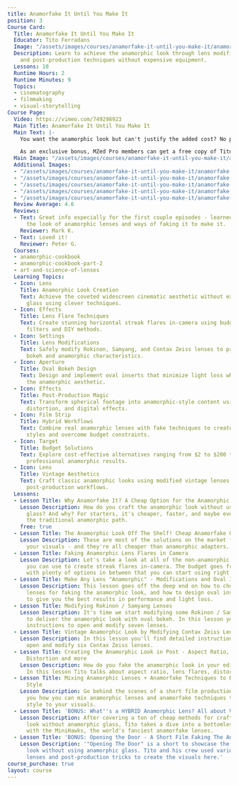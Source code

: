 ```yaml
---
title: Anamorfake It Until You Make It
position: 3
Course Card:
  Title: Anamorfake It Until You Make It
  Educator: Tito Ferradans
  Image: "/assets/images/courses/anamorfake-it-until-you-make-it/anamorfake-it-until-you-make-it.jpg"
  Description: Learn to achieve the anamorphic look through lens modifications, filters,
    and post-production techniques without expensive equipment.
  Lessons: 10
  Runtime Hours: 2
  Runtime Minutes: 9
  Topics:
  - cinematography
  - filmmaking
  - visual-storytelling
Course Page:
  Video: https://vimeo.com/749298923
  Main Title: Anamorfake It Until You Make It
  Main Text: |-
    You want the anamorphic look but can't justify the added cost? No problem. This new course from Tito Ferradans shows you how to modify lenses and experiment with filters and post-production techniques so that you can Anamorfake It Until You Make it!

    As an exclusive bonus, MZed Pro members can get a free copy of Tito Ferradans' "Anamorfake It Until You Make It" ebook and bonus content.
  Main Image: "/assets/images/courses/anamorfake-it-until-you-make-it/anamorfake-it-until-you-make-it-1.jpg"
  Additional Images:
  - "/assets/images/courses/anamorfake-it-until-you-make-it/anamorfake-it-until-you-make-it-2.jpg"
  - "/assets/images/courses/anamorfake-it-until-you-make-it/anamorfake-it-until-you-make-it-3.jpg"
  - "/assets/images/courses/anamorfake-it-until-you-make-it/anamorfake-it-until-you-make-it-4.jpg"
  - "/assets/images/courses/anamorfake-it-until-you-make-it/anamorfake-it-until-you-make-it-5.jpg"
  - "/assets/images/courses/anamorfake-it-until-you-make-it/anamorfake-it-until-you-make-it-6.jpg"
  Review Average: 4.6
  Reviews:
  - Text: Great info especially for the first couple episodes - learned a lot about
      the look of anamorphic lenses and ways of faking it to make it.
    Reviewer: Mark K.
  - Text: Loved it!
    Reviewer: Peter G.
  Courses:
  - anamorphic-cookbook
  - anamorphic-cookbook-part-2
  - art-and-science-of-lenses
  Learning Topics:
  - Icon: Lens
    Title: Anamorphic Look Creation
    Text: Achieve the coveted widescreen cinematic aesthetic without expensive anamorphic
      glass using clever techniques.
  - Icon: Effects
    Title: Lens Flare Techniques
    Text: Create stunning horizontal streak flares in-camera using budget-friendly
      filters and DIY methods.
  - Icon: Settings
    Title: Lens Modifications
    Text: Safely modify Rokinon, Samyang, and Contax Zeiss lenses to produce oval
      bokeh and anamorphic characteristics.
  - Icon: Aperture
    Title: Oval Bokeh Design
    Text: Design and implement oval inserts that minimize light loss while maximizing
      the anamorphic aesthetic.
  - Icon: Effects
    Title: Post-Production Magic
    Text: Transform spherical footage into anamorphic-style content using aspect ratio,
      distortion, and digital effects.
  - Icon: Film Strip
    Title: Hybrid Workflows
    Text: Combine real anamorphic lenses with fake techniques to create unique visual
      styles and overcome budget constraints.
  - Icon: Target
    Title: Budget Solutions
    Text: Explore cost-effective alternatives ranging from $2 to $200 that deliver
      professional anamorphic results.
  - Icon: Lens
    Title: Vintage Aesthetics
    Text: Craft classic anamorphic looks using modified vintage lenses and specialized
      post-production workflows.
  Lessons:
  - Lesson Title: Why Anamorfake It? A Cheap Option for the Anamorphic Look
    Lesson Description: How do you craft the anamorphic look without using any anamorphic
      glass? And why? For starters, it's cheaper, faster, and maybe even easier than
      the traditional anamorphic path.
    free: true
  - Lesson Title: The Anamorphic Look Off The Shelf! Cheap Anamorfake Options
    Lesson Description: These are most of the solutions on the market for anamorfaking
      your visuals - and they're all cheaper than anamorphic adapters.
  - Lesson Title: Faking Anamorphic Lens Flares in Camera
    Lesson Description: Let's take a look at all of the non-anamorphic techniques
      you can use to create streak flares in-camera. The budget goes from $2 to $200
      with plenty of options in between that you can start using right now.
  - Lesson Title: Make Any Lens "Anamorphic" - Modifications and Oval Inserts
    Lesson Description: This lesson goes off the deep end on how to choose the best
      lenses for faking the anamorphic look, and how to design oval inserts in a way
      to give you the best results in performance and light loss.
  - Lesson Title: Modifying Rokinon / Samyang Lenses
    Lesson Description: It's time we start modifying some Rokinon / Samyang lenses
      to deliver the anamorphic look with oval bokeh. In this lesson you'll find detailed
      instructions to open and modify seven lenses.
  - Lesson Title: Vintage Anamorphic Look by Modifying Contax Zeiss Lenses
    Lesson Description: In this lesson you'll find detailed instructions on how to
      open and modify six Contax Zeiss lenses.
  - Lesson Title: Creating the Anamorphic Look in Post - Aspect Ratio, Lens Flares,
      Distortion and more
    Lesson Description: How do you fake the anamorphic look in your editing software?
      In this lesson Tito talks about aspect ratio, lens flares, distortion and more.
  - Lesson Title: Mixing Anamorphic Lenses + Anamorfake Techniques to Boost Your Visual
      Style
    Lesson Description: Go behind the scenes of a short film production as Tito shows
      you how you can mix anamorphic lenses and anamorfake techniques to add a unique
      style to your visuals.
  - Lesson Title: 'BONUS: What''s a HYBRID Anamorphic Lens? All about Vantage MiniHawks'
    Lesson Description: After covering a ton of cheap methods for crafting the anamorphic
      look without anamorphic glass, Tito takes a dive into a bottomless budget approach
      with the MiniHawks, the world's fanciest anamorfake lenses.
  - Lesson Title: 'BONUS: Opening the Door - A Short Film Faking The Anamorphic Look'
    Lesson Description: '"Opening The Door" is a short to showcase the anamorphic
      look without using anamorphic glass. Tito and his crew used various modified
      lenses and post-production tricks to create the visuals here.'
course_purchase: true
layout: course
---
```


